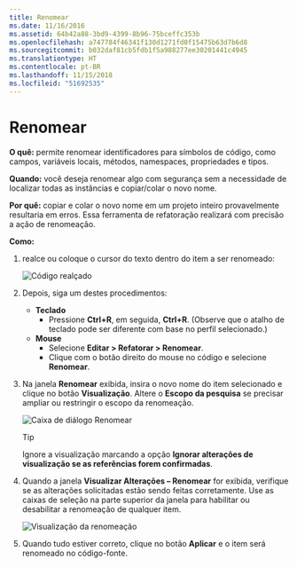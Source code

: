 ```yaml
---
title: Renomear
ms.date: 11/16/2016
ms.assetid: 64b42a88-3bd9-4399-8b96-75bceffc353b
ms.openlocfilehash: a747784f46341f130d1271fd0f15475b63d7b6d8
ms.sourcegitcommit: b032daf81cb5fdb1f5a988277ee30201441c4945
ms.translationtype: HT
ms.contentlocale: pt-BR
ms.lasthandoff: 11/15/2018
ms.locfileid: "51692535"
---
```

# <a name="rename"></a>Renomear

**O quê:** permite renomear identificadores para símbolos de código, como campos, variáveis locais, métodos, namespaces, propriedades e tipos.

**Quando:** você deseja renomear algo com segurança sem a necessidade de localizar todas as instâncias e copiar/colar o novo nome.

**Por quê:** copiar e colar o novo nome em um projeto inteiro provavelmente resultaria em erros.  Essa ferramenta de refatoração realizará com precisão a ação de renomeação.

**Como:**

1. realce ou coloque o cursor do texto dentro do item a ser renomeado:

   ![Código realçado](images/rename_highlight.png)

1. Depois, siga um destes procedimentos:
   * **Teclado**
     * Pressione **Ctrl+R**, em seguida, **Ctrl+R**.  (Observe que o atalho de teclado pode ser diferente com base no perfil selecionado.)
   * **Mouse**
     * Selecione **Editar > Refatorar > Renomear**.
     * Clique com o botão direito do mouse no código e selecione **Renomear**.

1. Na janela **Renomear** exibida, insira o novo nome do item selecionado e clique no botão **Visualização**.  Altere o **Escopo da pesquisa** se precisar ampliar ou restringir o escopo da renomeação.

   ![Caixa de diálogo Renomear](images/rename_dialog.png)

   > [!TIP]
   > Ignore a visualização marcando a opção **Ignorar alterações de visualização se as referências forem confirmadas**.

1. Quando a janela **Visualizar Alterações – Renomear** for exibida, verifique se as alterações solicitadas estão sendo feitas corretamente.  Use as caixas de seleção na parte superior da janela para habilitar ou desabilitar a renomeação de qualquer item.

   ![Visualização da renomeação](images/rename_preview.png)

1. Quando tudo estiver correto, clique no botão **Aplicar** e o item será renomeado no código-fonte.

